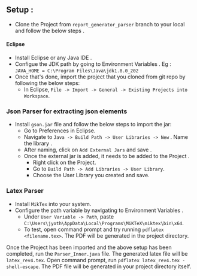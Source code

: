 ## Setup :

- Clone the Project from ```report_generator_parser``` branch to your local and follow the below steps .

#### Eclipse

- Install Eclipse or any Java IDE .
- Configue the JDK path by going to Environment Variables . Eg : 
            ```JAVA_HOME = C:\Program Files\Java\jdk1.8.0_202```
- Once that's done, import the project that you cloned from git repo by following the below steps:
    - In Eclipse, ```File -> Import -> General -> Existing Projects into Workspace```.

### Json Parser for extracting json elements 

- Install ```gson.jar``` file and follow the below steps to import the jar:
    - Go to Preferences in Eclipse.
    - Navigate to ```Java -> Build Path -> User Libraries -> New``` . Name the library  .
    - After naming, click on ```Add External Jars``` and save .
    - Once the external jar is added, it needs to be added to the Project .
        - Right click on the Project.
        - Go to ```Build Path -> Add Libraries -> User Library```.
        - Choose the User Library you created and save.

### Latex Parser

- Install ```MikTex``` into your system.
- Configure the path variable by navigating to Environment Variables .
    - Under ```User Variable -> Path```, paste ```C:\Users\jyoth\AppData\Local\Programs\MiKTeX\miktex\bin\x64```.
    - To test, open command prompt and try running ```pdflatex <filename.tex>```. The PDF will be generated in the project directory.


Once the Project has been imported and the above setup has been completed, run the ```Parser_Inner.java``` file. The generated latex file will be ```latex_rev4.tex```. Open command prompt, run ```pdflatex latex_rev4.tex -shell-escape```. The PDF file will be generated in your project directory itself.


